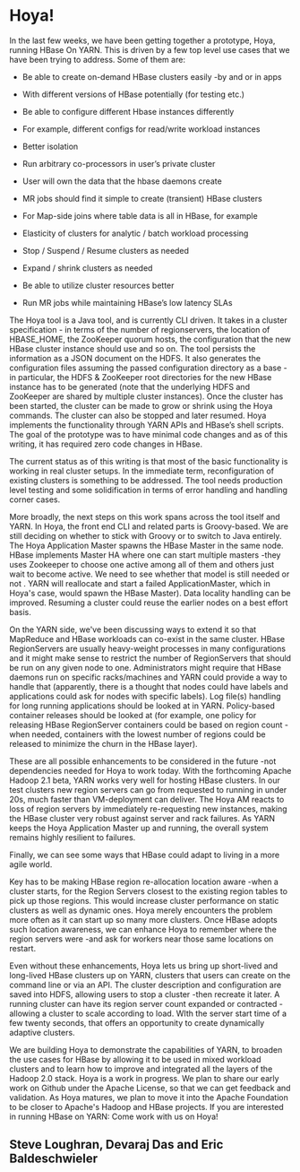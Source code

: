 <!---
  Licensed under the Apache License, Version 2.0 (the "License");
  you may not use this file except in compliance with the License.
  You may obtain a copy of the License at
  
   http://www.apache.org/licenses/LICENSE-2.0
  
  Unless required by applicable law or agreed to in writing, software
  distributed under the License is distributed on an "AS IS" BASIS,
  WITHOUT WARRANTIES OR CONDITIONS OF ANY KIND, either express or implied.
  See the License for the specific language governing permissions and
  limitations under the License. See accompanying LICENSE file.
-->

# Hoya!



In the last few weeks, we have been getting together a prototype, Hoya, running HBase On YARN. This is driven by a few top level use cases that we have been trying to address. Some of them are:

* Be able to create on-demand HBase clusters easily -by and or in apps

* With different versions of HBase potentially (for testing etc.)

* Be able to configure different Hbase instances differently

* For example, different configs for read/write workload instances

* Better isolation

* Run arbitrary co-processors in user’s private cluster

* User will own the data that the hbase daemons create

* MR jobs should find it simple to create (transient) HBase clusters

* For Map-side joins where table data is all in HBase, for example

* Elasticity of clusters for analytic / batch workload processing

* Stop / Suspend / Resume clusters as needed

* Expand / shrink clusters as needed

* Be able to utilize cluster resources better

* Run MR jobs while maintaining HBase’s low latency SLAs

The Hoya tool is a Java tool, and is currently CLI driven. It takes in a cluster specification - in terms of the number of regionservers, the location of HBASE_HOME, the ZooKeeper quorum hosts, the configuration that the new HBase cluster instance should use and so on. The tool persists the information as a JSON document on the HDFS. It also generates the configuration files assuming the passed configuration directory as a base - in particular, the HDFS & ZooKeeper root directories for the new HBase instance has to be generated (note that the underlying HDFS and ZooKeeper are shared by multiple cluster instances). Once the cluster has been started, the cluster can be made to grow or shrink using the Hoya commands. The cluster can also be stopped and later resumed. Hoya implements the functionality through YARN APIs and HBase’s shell scripts. The goal of the prototype was to have minimal code changes and as of this writing, it has required zero code changes in HBase.

The current status as of this writing is that most of the basic functionality is working in real cluster setups. In the immediate term, reconfiguration of existing clusters is something to be addressed. The tool needs production level testing and some solidification in terms of error handling and handling corner cases.

More broadly, the next steps on this work spans across the tool itself and YARN. In Hoya, the front end CLI and related parts is Groovy-based. We are still deciding on whether to stick with Groovy or to switch to Java entirely. The Hoya Application Master spawns the HBase Master in the same node. HBase implements Master HA where one can start multiple masters -they uses Zookeeper to choose one active among all of them and others just wait to become active. We need to see whether that model is still needed or not . YARN will reallocate and start a failed ApplicationMaster, which in Hoya's case, would spawn the HBase Master). Data locality handling can be improved. Resuming a cluster could reuse the earlier nodes on a best effort basis. 

On the YARN side, we've been discussing ways to extend it so that MapReduce and HBase workloads can co-exist in the same cluster. HBase RegionServers are usually heavy-weight processes in many configurations and it might make sense to restrict the number of RegionServers that should be run on any given node to one. Administrators might require that HBase daemons run on specific racks/machines and YARN could provide a way to handle that (apparently, there is a thought that nodes could have labels and applications could ask for nodes with specific labels). Log file(s) handling for long running applications should be looked at in YARN. Policy-based container releases should be looked at (for example, one policy for releasing HBase RegionServer containers could be based on region count - when needed, containers with the lowest number of regions could be released to minimize the churn in the HBase layer).

These are all possible enhancements to be considered in the future -not dependencies needed for Hoya to work today. With the forthcoming Apache Hadoop 2.1 beta, YARN works very well for hosting HBase clusters. In our test clusters new region servers can go from requested to running in under 20s, much faster than VM-deployment can deliver. The Hoya AM reacts to loss of region servers by immediately re-requesting new instances, making the HBase cluster very robust against server and rack failures. As YARN keeps the Hoya Application Master up and running, the overall system remains highly resilient to failures.

Finally, we can see some ways that HBase could adapt to living in a more agile world. 

Key has to be making HBase region re-allocation location aware -when a cluster starts, for the Region Servers closest to the existing region tables to pick up those regions. This would increase cluster performance on static clusters as well as dynamic ones. Hoya merely encounters the problem more often as it can start up so many more clusters. Once HBase adopts such location awareness, we can enhance Hoya to remember where the region servers were -and ask for workers near those same locations on restart.

Even without these enhancements, Hoya lets us bring up short-lived and long-lived HBase clusters up on YARN, clusters that users can create on the command line or via an API. The cluster description and configuration are saved into HDFS, allowing users to stop a cluster -then recreate it later. A running cluster can have its region server count expanded or contracted -allowing a cluster to scale according to load. WIth the server start time of a few twenty seconds, that offers an opportunity to create dynamically adaptive clusters.

We are building Hoya to demonstrate the capabilities of YARN, to broaden the use cases for HBase by allowing it to be used in mixed workload clusters and to learn how to improve and integrated all the layers of the Hadoop 2.0 stack.  Hoya is a work in progress.  We plan to share our early work on Github under the Apache License, so that we can get feedback and validation.  As Hoya matures, we plan to move it into the Apache Foundation to be closer to Apache's Hadoop and HBase projects. If you are interested in running HBase on YARN:  Come work with us on Hoya!


## Steve Loughran, Devaraj Das and Eric Baldeschwieler